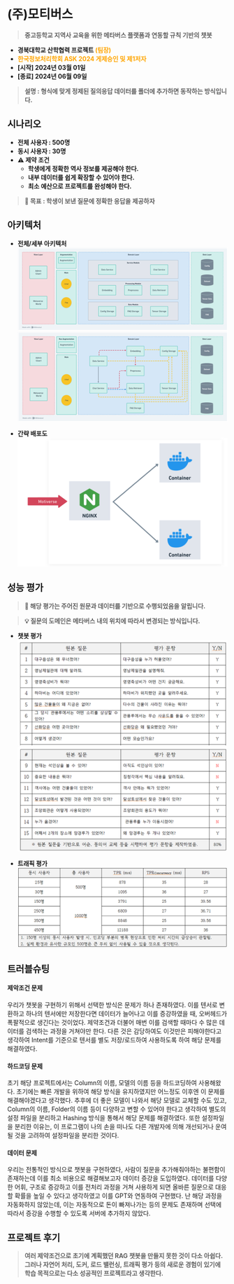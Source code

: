 # (주)모티버스
> **중고등학교 지역사 교육을 위한 메타버스 플랫폼과 연동할 규칙 기반의 챗봇**
- **경북대학교 산학협력 프로젝트 <span style="color:orange">(팀장)</span>**
- **<span style="color:orange">한국정보처리학회 ASK 2024 게제승인 및 제1저자</span>**
- **[시작] 2024년 03월 01일**
- **[종료] 2024년 06월 09일**
> **설명 : 형식에 맞게 정제된 질의응답 데이터를 폴더에 추가하면 동작하는 방식입니다.**

## 시나리오
- **전체 사용자 : 500명**
- **동시 사용자 : 30명**
- **⚠️ 제약 조건**
  - **학생에게 정확한 역사 정보를 제공해야 한다.**
  - **내부 데이터를 쉽게 확장할 수 있어야 한다.**
  - **최소 예산으로 프로젝트를 완성해야 한다.**
> **🚩 목표 : 학생이 보낸 질문에 정확한 응답을 제공하자**

## 아키텍처 
- **전체/세부 아키텍처** <br>
![전체 아키텍처](/docs/architecture1.png)
![세부 아키텍처](/docs/architecture2.png)

- **간략 배포도**
![간략 배포도](/docs/architecture3.png)
## 성능 평가
> **🚨 해당 평가는 주어진 원문과 데이터를 기반으로 수행되었음을 알립니다.**

> **💡 질문의 도메인은 메타버스 내의 위치에 따라서 변경되는 방식입니다.** 

- **챗봇 평가**
![평가1](/docs/test1.png)
![평가2](/docs/test2.png)

- **트래픽 평가**
![트래픽 평가](/docs/measurement.png)

## 트러블슈팅

#### 제악조건 문제
우리가 챗봇을 구현하기 위해서 선택한 방식은 문제가 하나 존재하였다. 이를 텐서로 변환하고 하나의 텐서에만 저장한다면 데이터가 늘어나고 이를 증강하였을 때, 오버헤드가 폭팔적으로 생긴다는 것이었다.
제약조건과 더불어 매번 이를 검색할 때마다 수 많은 데이터를 검색하는 과정을 거쳐야만 한다. 다른 것은 감당하여도 이것만은 피해야한다고 생각하여 Intent를 기준으로 텐서를 별도 저장/로드하여 사용하도록 하여 해당 문제를 해결하였다.

#### 하드코딩 문제
초기 해당 프로젝트에서는 Column의 이름, 모델의 이름 등을 하드코딩하여 사용해왔다. 초기에는 빠른 개발을 위하여 해당 방식을 유지하였지만 어느정도 이후엔 이 문제를 해결해야겠다고 생각했다.
추후에 더 좋은 모델이 나와서 해당 모델로 교체할 수도 있고, Column의 이름, Folder의 이름 등이 다양하고 변할 수 있어야 한다고 생각하여 별도의 설정 파일을 분리하고 Hashing 방식을 통해서 해당 문제를 해결하였다.
또한 설정파일을 분리한 이유는, 이 프로그램이 나의 손을 떠나도 다른 개발자에 의해 개선되거나 운여될 것을 고려하여 설정파일을 분리한 것이다.

#### 데이터 문제
우리는 전통적인 방식으로 챗봇을 구현하였다, 사람이 질문을 추가해줘야하는 불편함이 존재하는데 이를 최소 비용으로 해결해보고자 데이터 증강을 도입하였다.
데이터를 다양한 어휘, 구조로 증강하고 이를 전처리 과정을 거쳐 사용하게 되면 올바른 질문으로 대응할 확률을 높일 수 있다고 생각하였고 이를 GPT와 연동하여 구현했다.
난 해당 과정을 자동화하지 않았는데, 이는 자동적으로 돈이 빠져나가는 등의 문제도 존재하며 선택에 따라서 증강을 수행할 수 있도록 서버에 추가하지 않았다.

## 프로젝트 후기
> **여러 제약조건으로 초기에 계획했던 RAG 챗봇을 만들지 못한 것이 다소 아쉽다. <br> 그러나 자연어 처리, 도커, 로드 밸런싱, 트래픽 평가 등의 새로운 경험이 있기에 <br> 학습 목적으로는 다소 성공적인 프로젝트라고 생각한다.**
